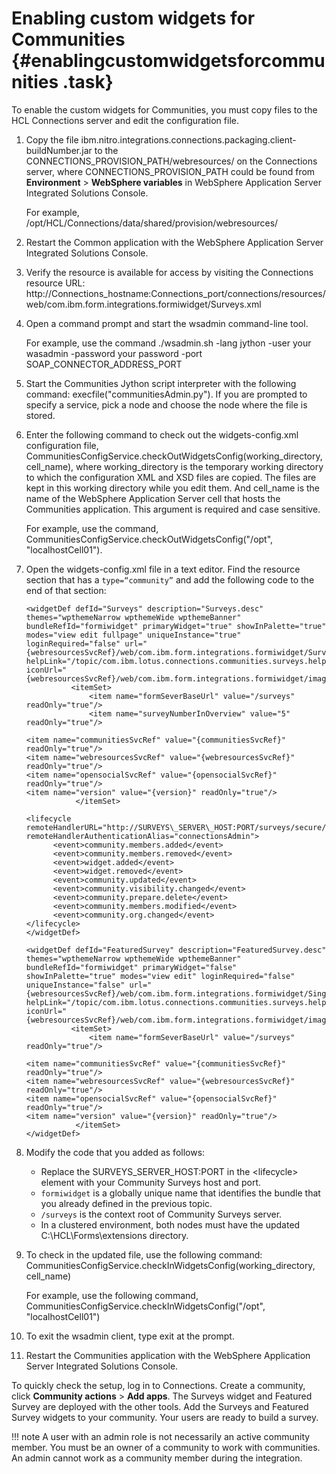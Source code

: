 # Enabling custom widgets for Communities {#enablingcustomwidgetsforcommunities .task}

To enable the custom widgets for Communities, you must copy files to the HCL Connections server and edit the configuration file.

1.  Copy the file ibm.nitro.integrations.connections.packaging.client-buildNumber.jar to the CONNECTIONS\_PROVISION\_PATH/webresources/ on the Connections server, where CONNECTIONS\_PROVISION\_PATH could be found from **Environment** \> **WebSphere variables** in WebSphere Application Server Integrated Solutions Console.

    For example, /opt/HCL/Connections/data/shared/provision/webresources/

2.  Restart the Common application with the WebSphere Application Server Integrated Solutions Console.

3.  Verify the resource is available for access by visiting the Connections resource URL: http://Connections\_hostname:Connections\_port/connections/resources/web/com.ibm.form.integrations.formiwidget/Surveys.xml

4.  Open a command prompt and start the wsadmin command-line tool.

    For example, use the command ./wsadmin.sh -lang jython -user your wasadmin -password your password -port SOAP\_CONNECTOR\_ADDRESS\_PORT

5.  Start the Communities Jython script interpreter with the following command: execfile\("communitiesAdmin.py"\). If you are prompted to specify a service, pick a node and choose the node where the file is stored.

6.  Enter the following command to check out the widgets-config.xml configuration file, CommunitiesConfigService.checkOutWidgetsConfig\(working\_directory, cell\_name\), where working\_directory is the temporary working directory to which the configuration XML and XSD files are copied. The files are kept in this working directory while you edit them. And cell\_name is the name of the WebSphere Application Server cell that hosts the Communities application. This argument is required and case sensitive.

    For example, use the command, CommunitiesConfigService.checkOutWidgetsConfig\("/opt", "localhostCell01"\).

7.  Open the widgets-config.xml file in a text editor. Find the resource section that has a `type=“community”` and add the following code to the end of that section:

    ```
    <widgetDef defId="Surveys" description="Surveys.desc" themes="wpthemeNarrow wpthemeWide wpthemeBanner" bundleRefId="formiwidget" primaryWidget="true" showInPalette="true" modes="view edit fullpage" uniqueInstance="true" loginRequired="false" url="{webresourcesSvcRef}/web/com.ibm.form.integrations.formiwidget/Surveys.xml" helpLink="/topic/com.ibm.lotus.connections.communities.surveys.help/community_survey_frame.html" iconUrl="{webresourcesSvcRef}/web/com.ibm.form.integrations.formiwidget/images/survey_widget_icon.png">
              <itemSet>
                  <item name="formSeverBaseUrl" value="/surveys" readOnly="true"/>
                  <item name="surveyNumberInOverview" value="5" readOnly="true"/>
    
    <item name="communitiesSvcRef" value="{communitiesSvcRef}" readOnly="true"/>
    <item name="webresourcesSvcRef" value="{webresourcesSvcRef}" readOnly="true"/>
    <item name="opensocialSvcRef" value="{opensocialSvcRef}" readOnly="true"/>
    <item name="version" value="{version}" readOnly="true"/>
               </itemSet>
    
    <lifecycle remoteHandlerURL="http://SURVEYS\_SERVER\_HOST:PORT/surveys/secure/org/lifecycle" remoteHandlerAuthenticationAlias="connectionsAdmin">
    	  <event>community.members.added</event>
    	  <event>community.members.removed</event>
    	  <event>widget.added</event>
    	  <event>widget.removed</event>
    	  <event>community.updated</event>
    	  <event>community.visibility.changed</event>
    	  <event>community.prepare.delete</event>
    	  <event>community.members.modified</event>
    	  <event>community.org.changed</event>
    </lifecycle>
    </widgetDef>
    
    <widgetDef defId="FeaturedSurvey" description="FeaturedSurvey.desc" themes="wpthemeNarrow wpthemeWide wpthemeBanner" bundleRefId="formiwidget" primaryWidget="false" showInPalette="true" modes="view edit" loginRequired="false"  uniqueInstance="false" url="{webresourcesSvcRef}/web/com.ibm.form.integrations.formiwidget/SingleSurvey.xml" helpLink="/topic/com.ibm.lotus.connections.communities.surveys.help/community_survey_frame.html" iconUrl="{webresourcesSvcRef}/web/com.ibm.form.integrations.formiwidget/images/survey_widget_icon.png">
              <itemSet>
                  <item name="formSeverBaseUrl" value="/surveys" readOnly="true"/>
    
    <item name="communitiesSvcRef" value="{communitiesSvcRef}" readOnly="true"/>
    <item name="webresourcesSvcRef" value="{webresourcesSvcRef}" readOnly="true"/>
    <item name="opensocialSvcRef" value="{opensocialSvcRef}" readOnly="true"/>
    <item name="version" value="{version}" readOnly="true"/>
               </itemSet>
    </widgetDef>
    ```

8.  Modify the code that you added as follows:

    -   Replace the SURVEYS\_SERVER\_HOST:PORT in the <lifecycle\> element with your Community Surveys host and port.
    -   `formiwidget` is a globally unique name that identifies the bundle that you already defined in the previous topic.
    -   `/surveys` is the context root of Community Surveys server.
    -   In a clustered environment, both nodes must have the updated C:\\HCL\\Forms\\extensions directory.
9.  To check in the updated file, use the following command: CommunitiesConfigService.checkInWidgetsConfig\(working\_directory, cell\_name\)

    For example, use the following command, CommunitiesConfigService.checkInWidgetsConfig\("/opt", "localhostCell01"\)

10. To exit the wsadmin client, type exit at the prompt.

11. Restart the Communities application with the WebSphere Application Server Integrated Solutions Console.


To quickly check the setup, log in to Connections. Create a community, click **Community actions** \> **Add apps**. The Surveys widget and Featured Survey are deployed with the other tools. Add the Surveys and Featured Survey widgets to your community. Your users are ready to build a survey.

!!! note
    A user with an admin role is not necessarily an active community member. You must be an owner of a community to work with communities. An admin cannot work as a community member during the integration.

